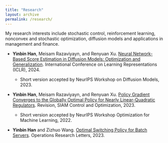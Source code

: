 ```yaml
---
title: "Research"
layout: archive
permalink: /research/
---
```



My research interests include stochastic control, reinforcement learning, nonconvex and stochastic optimization, diffusion models and applications in management and finance.

* **Yinbin Han**, Meisam Razaviyayn, and Renyuan Xu. [Neural Network-Based Score Estimation in Diffusion Models: Optimization and Generalization](https://arxiv.org/abs/2401.15604). International Conference on Learning Representations (ICLR), 2024.
    * Short version accepted by  NeurIPS Workshop on Diffusion Models, 2023.

* **Yinbin Han**, Meisam Razaviyayn, and Renyuan Xu. [Policy Gradient Converges to the Globally Optimal Policy for Nearly Linear-Quadratic Regulators](https://arxiv.org/abs/2303.08431). Revision, SIAM Control and Optimization, 2023.
    * Short version accepted by NeurIPS Workshop Optimization for Machine Learning, 2022.
  
* **Yinbin Han** and Zizhuo Wang. [Optimal Switching Policy for Batch Servers](https://www.sciencedirect.com/science/article/abs/pii/S0167637723001578). Operations Research Letters, 2023.

